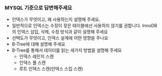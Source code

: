 ### MYSQL 기준으로 답변해주세요

- 인덱스가 무엇이고, 왜 사용하는지 설명해 주세요.
- 일반적으로 인덱스는 수정이 잦은 테이블에선 사용하지 않기를 권합니다. InnoDB의 인덱스 삽입, 삭제, 수정 방식과 같이 설명해 주세요
- 선택도가 무엇이고, 인덱스 설계에 어떤 영향을 주나요
- B-Tree에 대해 설명해 주세요 
- B-Tree를 통해서 데이터를 읽는 세가지 방법을 설명해 주세요
    - 인덱스 레인지 스캔
    - 인덱스 풀 스캔
    - 루트 인덱스 스캔(인덱스 스킵 스캔)
